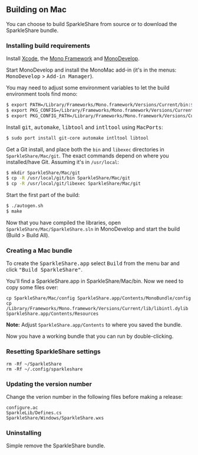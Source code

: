 ## Building on Mac

You can choose to build SparkleShare from source or to download the SparkleShare bundle.


### Installing build requirements

Install [Xcode](https://developer.apple.com/xcode/), the [Mono Framework](http://www.mono-project.com/) 
and [MonoDevelop](http://monodevelop.com/).

Start MonoDevelop and install the MonoMac add-in (it's in the menus: <tt>MonoDevelop</tt> > <tt>Add-in Manager</tt>).


You may need to adjust some environment variables to let the build environment tools find mono:
   
```bash
$ export PATH=/Library/Frameworks/Mono.framework/Versions/Current/bin:$PATH
$ export PKG_CONFIG=/Library/Frameworks/Mono.framework/Versions/Current/bin/pkg-config
$ export PKG_CONFIG_PATH=/Library/Frameworks/Mono.framework/Versions/Current/lib/pkgconfig
```

Install <tt>git</tt>, <tt>automake</tt>, <tt>libtool</tt> and <tt>intltool</tt> using <tt>MacPorts</tt>:

```bash
$ sudo port install git-core automake intltool libtool
```

Get a Git install, and place both the `bin` and `libexec` directories in `SparkleShare/Mac/git`.
The exact commands depend on where you installed/have Git. Assuming it's in `/usr/local`:

```bash
$ mkdir SparkleShare/Mac/git
$ cp -R /usr/local/git/bin SparkleShare/Mac/git
$ cp -R /usr/local/git/libexec SparkleShare/Mac/git
```

Start the first part of the build:

```bash
$ ./autogen.sh
$ make
```

Now that you have compiled the libraries, open `SparkleShare/Mac/SparkleShare.sln` in
MonoDevelop and start the build (Build > Build All).


### Creating a Mac bundle

To create the <tt>SparkleShare.app</tt> select <tt>Build</tt> from the menu bar 
and click <tt>"Build SparkleShare"</tt>.

You'll find a SparkleShare.app in SparkleShare/Mac/bin. Now we need to copy some files over:

```
cp SparkleShare/Mac/config SparkleShare.app/Contents/MonoBundle/config
cp /Library/Frameworks/Mono.framework/Versions/Current/lib/libintl.dylib SparkleShare.app/Contents/Resources
```

**Note:** Adjust `SparkleShare.app/Contents` to where you saved the bundle.

Now you have a working bundle that you can run by double-clicking.


### Resetting SparkleShare settings

```
rm -Rf ~/SparkleShare
rm -Rf ~/.config/sparkleshare
```


### Updating the version number

Change the verion number in the following files before making a release:

```
configure.ac
SparkleLib/Defines.cs
SparkleShare/Windows/SparkleShare.wxs
```


### Uninstalling

Simple remove the SparkleShare bundle.

